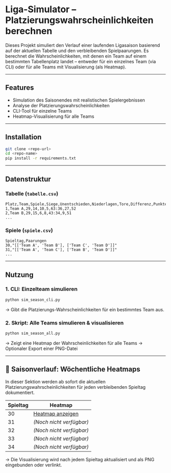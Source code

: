 # Liga-Simulator – Platzierungswahrscheinlichkeiten berechnen

Dieses Projekt simuliert den Verlauf einer laufenden Ligasaison basierend auf der aktuellen Tabelle und den verbleibenden Spielpaarungen. Es berechnet die Wahrscheinlichkeiten, mit denen ein Team auf einem bestimmten Tabellenplatz landet – entweder für ein einzelnes Team (via CLI) oder für alle Teams mit Visualisierung (als Heatmap).

---

## Features

- Simulation des Saisonendes mit realistischen Spielergebnissen
- Analyse der Platzierungswahrscheinlichkeiten
- CLI-Tool für einzelne Teams
- Heatmap-Visualisierung für alle Teams

---

## Installation

```bash
git clone <repo-url>
cd <repo-name>
pip install -r requirements.txt
```

---

## Datenstruktur

### Tabelle (`tabelle.csv`)

```csv
Platz,Team,Spiele,Siege,Unentschieden,Niederlagen,Tore,Differenz,Punkte
1,Team A,29,14,10,5,63:36,27,52
2,Team B,29,15,6,8,43:34,9,51
...
```

### Spiele (`spiele.csv`)

```csv
Spieltag,Paarungen
30,"[['Team A', 'Team B'], ['Team C', 'Team D']]"
31,"[['Team A', 'Team C'], ['Team B', 'Team D']]"
...
```

---

## Nutzung

### 1. CLI: Einzelteam simulieren

```bash
python sim_season_cli.py
```

-> Gibt die Platzierungs-Wahrscheinlichkeiten für ein bestimmtes Team aus.

### 2. Skript: Alle Teams simulieren & visualisieren

```bash
python sim_season_all.py
```

-> Zeigt eine Heatmap der Wahrscheinlichkeiten für alle Teams
-> Optionaler Export einer PNG-Datei

---

## 📅 Saisonverlauf: Wöchentliche Heatmaps

In dieser Sektion werden ab sofort die aktuellen Platzierungswahrscheinlichkeiten für jeden verbleibenden Spieltag dokumentiert.

| Spieltag | Heatmap |
|----------|---------|
| 30       | [Heatmap anzeigen](output/platzierungsprobs_realgoals_2025-04-18_12-05-48.png) |
| 31       | *(Noch nicht verfügbar)* |
| 32       | *(Noch nicht verfügbar)* |
| 33       | *(Noch nicht verfügbar)* |
| 34       | *(Noch nicht verfügbar)* |

-> Die Visualisierung wird nach jedem Spieltag aktualisiert und als PNG eingebunden oder verlinkt.
